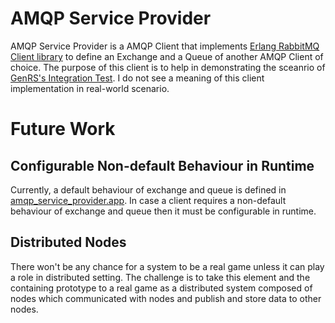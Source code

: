 # AMQP Service Provider

AMQP Service Provider is a AMQP Client that implements [Erlang RabbitMQ Client library](http://www.rabbitmq.com/erlang-client-user-guide.html) to define an Exchange and a Queue of another AMQP Client of choice. The purpose of this client is to help in demonstrating the sceanrio of [GenRS's Integration Test](../genrs/integration.test/test/ait.erl). I do not see a meaning of this client implementation in real-world scenario.

# Future Work

## Configurable Non-default Behaviour in Runtime

Currently, a default behaviour of exchange and queue is defined in [amqp_service_provider.app](./ebin/amqp_service_provider.app). In case a client requires a non-default behaviour of exchange and queue then it must be configurable in runtime.

## Distributed Nodes

There won't be any chance for a system to be a real game unless it can play a role in distributed setting. The challenge is to take this element and the containing prototype to a real game as a distributed system composed of nodes which communicated with nodes and publish and store data to other nodes.